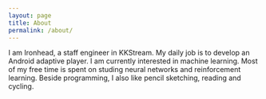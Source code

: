 ```yaml
---
layout: page
title: About
permalink: /about/
---
```


I am Ironhead, a staff engineer in KKStream. My daily job is to develop an Android adaptive player. I am currently interested in machine learning. Most of my free time is spent on studing neural networks and reinforcement learning. Beside programming, I also like pencil sketching, reading and cycling.

